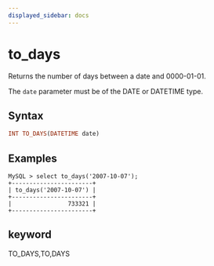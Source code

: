 ```yaml
---
displayed_sidebar: docs
---
```


# to_days

Returns the number of days between a date and 0000-01-01.

The `date` parameter must be of the DATE or DATETIME type.

## Syntax

```Haskell
INT TO_DAYS(DATETIME date)
```

## Examples

```Plain Text
MySQL > select to_days('2007-10-07');
+-----------------------+
| to_days('2007-10-07') |
+-----------------------+
|                733321 |
+-----------------------+
```

## keyword

TO_DAYS,TO,DAYS
